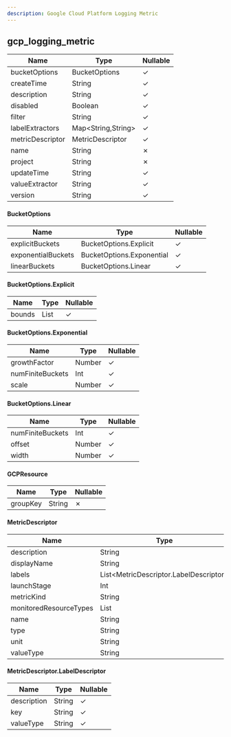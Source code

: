 ```yaml
---
description: Google Cloud Platform Logging Metric
---
```

gcp_logging_metric
------------------

| **Name**         | **Type**           | **Nullable** |
| ---------------- | ------------------ | ------------ |
| bucketOptions    | BucketOptions      | &check;      |
| createTime       | String             | &check;      |
| description      | String             | &check;      |
| disabled         | Boolean            | &check;      |
| filter           | String             | &check;      |
| labelExtractors  | Map<String,String> | &check;      |
| metricDescriptor | MetricDescriptor   | &check;      |
| name             | String             | &cross;      |
| project          | String             | &cross;      |
| updateTime       | String             | &check;      |
| valueExtractor   | String             | &check;      |
| version          | String             | &check;      |

#### BucketOptions
| **Name**           | **Type**                  | **Nullable** |
| ------------------ | ------------------------- | ------------ |
| explicitBuckets    | BucketOptions.Explicit    | &check;      |
| exponentialBuckets | BucketOptions.Exponential | &check;      |
| linearBuckets      | BucketOptions.Linear      | &check;      |

#### BucketOptions.Explicit
| **Name** | **Type**     | **Nullable** |
| -------- | ------------ | ------------ |
| bounds   | List<Number> | &check;      |

#### BucketOptions.Exponential
| **Name**         | **Type** | **Nullable** |
| ---------------- | -------- | ------------ |
| growthFactor     | Number   | &check;      |
| numFiniteBuckets | Int      | &check;      |
| scale            | Number   | &check;      |

#### BucketOptions.Linear
| **Name**         | **Type** | **Nullable** |
| ---------------- | -------- | ------------ |
| numFiniteBuckets | Int      | &check;      |
| offset           | Number   | &check;      |
| width            | Number   | &check;      |

#### GCPResource
| **Name** | **Type** | **Nullable** |
| -------- | -------- | ------------ |
| groupKey | String   | &cross;      |

#### MetricDescriptor
| **Name**               | **Type**                               | **Nullable** |
| ---------------------- | -------------------------------------- | ------------ |
| description            | String                                 | &check;      |
| displayName            | String                                 | &check;      |
| labels                 | List<MetricDescriptor.LabelDescriptor> | &check;      |
| launchStage            | Int                                    | &check;      |
| metricKind             | String                                 | &check;      |
| monitoredResourceTypes | List<String>                           | &check;      |
| name                   | String                                 | &cross;      |
| type                   | String                                 | &cross;      |
| unit                   | String                                 | &check;      |
| valueType              | String                                 | &check;      |

#### MetricDescriptor.LabelDescriptor
| **Name**    | **Type** | **Nullable** |
| ----------- | -------- | ------------ |
| description | String   | &check;      |
| key         | String   | &check;      |
| valueType   | String   | &check;      |
